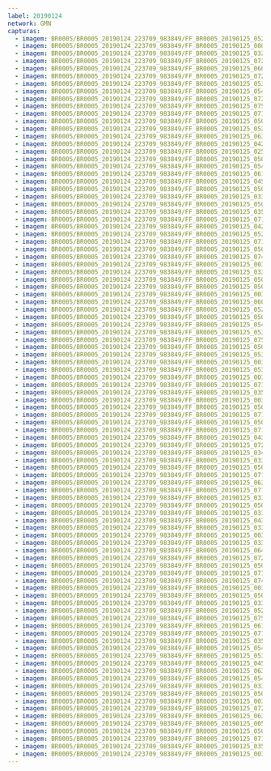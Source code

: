```yaml
---
label: 20190124
network: GMN
capturas:
  - imagem: BR0005/BR0005_20190124_223709_983849/FF_BR0005_20190125_052515_947_0441600.fits_maxpixel.jpg
  - imagem: BR0005/BR0005_20190124_223709_983849/FF_BR0005_20190125_080007_886_0539392.fits_maxpixel.jpg
  - imagem: BR0005/BR0005_20190124_223709_983849/FF_BR0005_20190125_032513_449_0348928.fits_maxpixel.jpg
  - imagem: BR0005/BR0005_20190124_223709_983849/FF_BR0005_20190125_072024_433_0514560.fits_maxpixel.jpg
  - imagem: BR0005/BR0005_20190124_223709_983849/FF_BR0005_20190125_060803_846_0471552.fits_maxpixel.jpg
  - imagem: BR0005/BR0005_20190124_223709_983849/FF_BR0005_20190125_072138_507_0515584.fits_maxpixel.jpg
  - imagem: BR0005/BR0005_20190124_223709_983849/FF_BR0005_20190125_053416_927_0447744.fits_maxpixel.jpg
  - imagem: BR0005/BR0005_20190124_223709_983849/FF_BR0005_20190125_054402_722_0454144.fits_maxpixel.jpg
  - imagem: BR0005/BR0005_20190124_223709_983849/FF_BR0005_20190125_072230_067_0516352.fits_maxpixel.jpg
  - imagem: BR0005/BR0005_20190124_223709_983849/FF_BR0005_20190125_075505_699_0536320.fits_maxpixel.jpg
  - imagem: BR0005/BR0005_20190124_223709_983849/FF_BR0005_20190125_071456_148_0510464.fits_maxpixel.jpg
  - imagem: BR0005/BR0005_20190124_223709_983849/FF_BR0005_20190125_050740_464_0430336.fits_maxpixel.jpg
  - imagem: BR0005/BR0005_20190124_223709_983849/FF_BR0005_20190125_052639_412_0442624.fits_maxpixel.jpg
  - imagem: BR0005/BR0005_20190124_223709_983849/FF_BR0005_20190125_063828_131_0486144.fits_maxpixel.jpg
  - imagem: BR0005/BR0005_20190124_223709_983849/FF_BR0005_20190125_042816_741_0399616.fits_maxpixel.jpg
  - imagem: BR0005/BR0005_20190124_223709_983849/FF_BR0005_20190125_025736_697_0316160.fits_maxpixel.jpg
  - imagem: BR0005/BR0005_20190124_223709_983849/FF_BR0005_20190125_050106_481_0425728.fits_maxpixel.jpg
  - imagem: BR0005/BR0005_20190124_223709_983849/FF_BR0005_20190125_054435_246_0454656.fits_maxpixel.jpg
  - imagem: BR0005/BR0005_20190124_223709_983849/FF_BR0005_20190125_061520_812_0475136.fits_maxpixel.jpg
  - imagem: BR0005/BR0005_20190124_223709_983849/FF_BR0005_20190125_045943_927_0424704.fits_maxpixel.jpg
  - imagem: BR0005/BR0005_20190124_223709_983849/FF_BR0005_20190125_050025_476_0425216.fits_maxpixel.jpg
  - imagem: BR0005/BR0005_20190124_223709_983849/FF_BR0005_20190125_033309_042_0355584.fits_maxpixel.jpg
  - imagem: BR0005/BR0005_20190124_223709_983849/FF_BR0005_20190125_050517_688_0428544.fits_maxpixel.jpg
  - imagem: BR0005/BR0005_20190124_223709_983849/FF_BR0005_20190125_035936_548_0374528.fits_maxpixel.jpg
  - imagem: BR0005/BR0005_20190124_223709_983849/FF_BR0005_20190125_071011_480_0507392.fits_maxpixel.jpg
  - imagem: BR0005/BR0005_20190124_223709_983849/FF_BR0005_20190125_042640_625_0398336.fits_maxpixel.jpg
  - imagem: BR0005/BR0005_20190124_223709_983849/FF_BR0005_20190125_052540_363_0441856.fits_maxpixel.jpg
  - imagem: BR0005/BR0005_20190124_223709_983849/FF_BR0005_20190125_071227_739_0508928.fits_maxpixel.jpg
  - imagem: BR0005/BR0005_20190124_223709_983849/FF_BR0005_20190125_050147_692_0426240.fits_maxpixel.jpg
  - imagem: BR0005/BR0005_20190124_223709_983849/FF_BR0005_20190125_074804_810_0533248.fits_maxpixel.jpg
  - imagem: BR0005/BR0005_20190124_223709_983849/FF_BR0005_20190125_003713_527_0148224.fits_maxpixel.jpg
  - imagem: BR0005/BR0005_20190124_223709_983849/FF_BR0005_20190125_033532_904_0357120.fits_maxpixel.jpg
  - imagem: BR0005/BR0005_20190124_223709_983849/FF_BR0005_20190125_050836_941_0431104.fits_maxpixel.jpg
  - imagem: BR0005/BR0005_20190124_223709_983849/FF_BR0005_20190125_050004_586_0424960.fits_maxpixel.jpg
  - imagem: BR0005/BR0005_20190124_223709_983849/FF_BR0005_20190125_003536_250_0146688.fits_maxpixel.jpg
  - imagem: BR0005/BR0005_20190124_223709_983849/FF_BR0005_20190125_060505_145_0469760.fits_maxpixel.jpg
  - imagem: BR0005/BR0005_20190124_223709_983849/FF_BR0005_20190125_052118_641_0440064.fits_maxpixel.jpg
  - imagem: BR0005/BR0005_20190124_223709_983849/FF_BR0005_20190125_050238_864_0427008.fits_maxpixel.jpg
  - imagem: BR0005/BR0005_20190124_223709_983849/FF_BR0005_20190125_054331_224_0453632.fits_maxpixel.jpg
  - imagem: BR0005/BR0005_20190124_223709_983849/FF_BR0005_20190125_053539_738_0448256.fits_maxpixel.jpg
  - imagem: BR0005/BR0005_20190124_223709_983849/FF_BR0005_20190125_075018_739_0535296.fits_maxpixel.jpg
  - imagem: BR0005/BR0005_20190124_223709_983849/FF_BR0005_20190125_050507_540_0428288.fits_maxpixel.jpg
  - imagem: BR0005/BR0005_20190124_223709_983849/FF_BR0005_20190125_053312_598_0446464.fits_maxpixel.jpg
  - imagem: BR0005/BR0005_20190124_223709_983849/FF_BR0005_20190125_003515_757_0146432.fits_maxpixel.jpg
  - imagem: BR0005/BR0005_20190124_223709_983849/FF_BR0005_20190125_053548_269_0448512.fits_maxpixel.jpg
  - imagem: BR0005/BR0005_20190124_223709_983849/FF_BR0005_20190125_003434_721_0145664.fits_maxpixel.jpg
  - imagem: BR0005/BR0005_20190124_223709_983849/FF_BR0005_20190125_073844_213_0527360.fits_maxpixel.jpg
  - imagem: BR0005/BR0005_20190124_223709_983849/FF_BR0005_20190125_035907_082_0374272.fits_maxpixel.jpg
  - imagem: BR0005/BR0005_20190124_223709_983849/FF_BR0005_20190125_003642_177_0147712.fits_maxpixel.jpg
  - imagem: BR0005/BR0005_20190124_223709_983849/FF_BR0005_20190125_050657_503_0429824.fits_maxpixel.jpg
  - imagem: BR0005/BR0005_20190124_223709_983849/FF_BR0005_20190125_071137_318_0508416.fits_maxpixel.jpg
  - imagem: BR0005/BR0005_20190124_223709_983849/FF_BR0005_20190125_050208_161_0426496.fits_maxpixel.jpg
  - imagem: BR0005/BR0005_20190124_223709_983849/FF_BR0005_20190125_071701_121_0512000.fits_maxpixel.jpg
  - imagem: BR0005/BR0005_20190124_223709_983849/FF_BR0005_20190125_043245_003_0403200.fits_maxpixel.jpg
  - imagem: BR0005/BR0005_20190124_223709_983849/FF_BR0005_20190125_072004_115_0514304.fits_maxpixel.jpg
  - imagem: BR0005/BR0005_20190124_223709_983849/FF_BR0005_20190125_034732_618_0365824.fits_maxpixel.jpg
  - imagem: BR0005/BR0005_20190124_223709_983849/FF_BR0005_20190125_033057_565_0354304.fits_maxpixel.jpg
  - imagem: BR0005/BR0005_20190124_223709_983849/FF_BR0005_20190125_050543_352_0428800.fits_maxpixel.jpg
  - imagem: BR0005/BR0005_20190124_223709_983849/FF_BR0005_20190125_071206_927_0508672.fits_maxpixel.jpg
  - imagem: BR0005/BR0005_20190124_223709_983849/FF_BR0005_20190125_063551_775_0484096.fits_maxpixel.jpg
  - imagem: BR0005/BR0005_20190124_223709_983849/FF_BR0005_20190125_071943_307_0513792.fits_maxpixel.jpg
  - imagem: BR0005/BR0005_20190124_223709_983849/FF_BR0005_20190125_033027_078_0353792.fits_maxpixel.jpg
  - imagem: BR0005/BR0005_20190124_223709_983849/FF_BR0005_20190125_050045_979_0425472.fits_maxpixel.jpg
  - imagem: BR0005/BR0005_20190124_223709_983849/FF_BR0005_20190125_033156_756_0354816.fits_maxpixel.jpg
  - imagem: BR0005/BR0005_20190124_223709_983849/FF_BR0005_20190125_043224_631_0402944.fits_maxpixel.jpg
  - imagem: BR0005/BR0005_20190124_223709_983849/FF_BR0005_20190125_033522_579_0356864.fits_maxpixel.jpg
  - imagem: BR0005/BR0005_20190124_223709_983849/FF_BR0005_20190125_003631_913_0147456.fits_maxpixel.jpg
  - imagem: BR0005/BR0005_20190124_223709_983849/FF_BR0005_20190125_033006_567_0353536.fits_maxpixel.jpg
  - imagem: BR0005/BR0005_20190124_223709_983849/FF_BR0005_20190125_064151_814_0488192.fits_maxpixel.jpg
  - imagem: BR0005/BR0005_20190124_223709_983849/FF_BR0005_20190125_072034_730_0514816.fits_maxpixel.jpg
  - imagem: BR0005/BR0005_20190124_223709_983849/FF_BR0005_20190125_050647_244_0429568.fits_maxpixel.jpg
  - imagem: BR0005/BR0005_20190124_223709_983849/FF_BR0005_20190125_071802_720_0513024.fits_maxpixel.jpg
  - imagem: BR0005/BR0005_20190124_223709_983849/FF_BR0005_20190125_074627_611_0532736.fits_maxpixel.jpg
  - imagem: BR0005/BR0005_20190124_223709_983849/FF_BR0005_20190125_003232_124_0144128.fits_maxpixel.jpg
  - imagem: BR0005/BR0005_20190124_223709_983849/FF_BR0005_20190125_050358_171_0427520.fits_maxpixel.jpg
  - imagem: BR0005/BR0005_20190124_223709_983849/FF_BR0005_20190125_033047_532_0354048.fits_maxpixel.jpg
  - imagem: BR0005/BR0005_20190124_223709_983849/FF_BR0005_20190125_052609_459_0442112.fits_maxpixel.jpg
  - imagem: BR0005/BR0005_20190124_223709_983849/FF_BR0005_20190125_075417_542_0535808.fits_maxpixel.jpg
  - imagem: BR0005/BR0005_20190124_223709_983849/FF_BR0005_20190125_061138_908_0473344.fits_maxpixel.jpg
  - imagem: BR0005/BR0005_20190124_223709_983849/FF_BR0005_20190125_071237_976_0509184.fits_maxpixel.jpg
  - imagem: BR0005/BR0005_20190124_223709_983849/FF_BR0005_20190125_035457_327_0371200.fits_maxpixel.jpg
  - imagem: BR0005/BR0005_20190124_223709_983849/FF_BR0005_20190125_054455_576_0454912.fits_maxpixel.jpg
  - imagem: BR0005/BR0005_20190124_223709_983849/FF_BR0005_20190125_053557_332_0448768.fits_maxpixel.jpg
  - imagem: BR0005/BR0005_20190124_223709_983849/FF_BR0005_20190125_045923_141_0424448.fits_maxpixel.jpg
  - imagem: BR0005/BR0005_20190124_223709_983849/FF_BR0005_20190125_063848_573_0486400.fits_maxpixel.jpg
  - imagem: BR0005/BR0005_20190124_223709_983849/FF_BR0005_20190125_054540_234_0455680.fits_maxpixel.jpg
  - imagem: BR0005/BR0005_20190124_223709_983849/FF_BR0005_20190125_033626_735_0357376.fits_maxpixel.jpg
  - imagem: BR0005/BR0005_20190124_223709_983849/FF_BR0005_20190125_050817_667_0430848.fits_maxpixel.jpg
  - imagem: BR0005/BR0005_20190124_223709_983849/FF_BR0005_20190125_003445_101_0145920.fits_maxpixel.jpg
  - imagem: BR0005/BR0005_20190124_223709_983849/FF_BR0005_20190125_072057_045_0515072.fits_maxpixel.jpg
  - imagem: BR0005/BR0005_20190124_223709_983849/FF_BR0005_20190125_063633_030_0484864.fits_maxpixel.jpg
  - imagem: BR0005/BR0005_20190124_223709_983849/FF_BR0005_20190125_005035_703_0160256.fits_maxpixel.jpg
  - imagem: BR0005/BR0005_20190124_223709_983849/FF_BR0005_20190125_050338_942_0427264.fits_maxpixel.jpg
  - imagem: BR0005/BR0005_20190124_223709_983849/FF_BR0005_20190125_071912_594_0513280.fits_maxpixel.jpg
  - imagem: BR0005/BR0005_20190124_223709_983849/FF_BR0005_20190125_035024_141_0367872.fits_maxpixel.jpg
  - imagem: BR0005/BR0005_20190124_223709_983849/FF_BR0005_20190125_003355_107_0145408.fits_maxpixel.jpg
---
```

